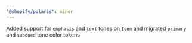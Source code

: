 ```yaml
---
'@shopify/polaris': minor
---
```


Added support for `emphasis` and `text` tones on `Icon` and migrated `primary` and `subdued` tone color tokens
